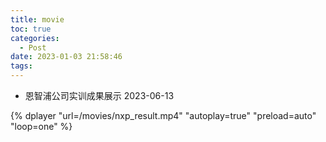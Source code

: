 ```yaml
---
title: movie
toc: true
categories:
  - Post
date: 2023-01-03 21:58:46
tags:
---
```


* 恩智浦公司实训成果展示 2023-06-13

{% dplayer "url=/movies/nxp_result.mp4" "autoplay=true" "preload=auto" "loop=one" %}
